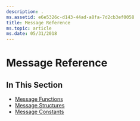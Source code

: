 ```yaml
---
description: .
ms.assetid: e6e5326c-d143-44ad-a8fa-7d2cb3ef0058
title: Message Reference
ms.topic: article
ms.date: 05/31/2018
---
```


# Message Reference

## In This Section

-   [Message Functions](message-and-message-queue-functions.md)
-   [Message Structures](message-and-message-queue-structures.md)
-   [Message Constants](message-and-message-queue-notifications.md)

 

 



